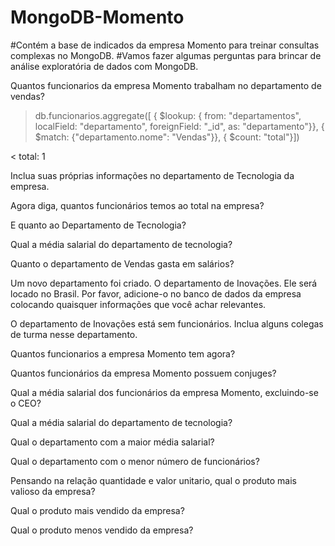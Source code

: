 # MongoDB-Momento

#Contém a base de indicados da empresa Momento para treinar consultas complexas no MongoDB.
#Vamos fazer algumas perguntas para brincar de análise exploratória de dados com MongoDB. <br>


Quantos funcionarios da empresa Momento trabalham no departamento de vendas? <br>

> db.funcionarios.aggregate([
{
$lookup: { 
from: "departamentos",
localField: "departamento",
foreignField: "_id",
as: "departamento"}}, 
{
$match: {"departamento.nome": "Vendas"}},
{
$count: "total"}])

< total: 1

Inclua suas próprias informações no departamento de Tecnologia da empresa.

Agora diga, quantos funcionários temos ao total na empresa?

E quanto ao Departamento de Tecnologia?

Qual a média salarial do departamento de tecnologia?

Quanto o departamento de Vendas gasta em salários?

Um novo departamento foi criado. O departamento de Inovações. Ele será locado no Brasil. Por favor, adicione-o no banco de dados da empresa colocando quaisquer informações que você achar relevantes.

O departamento de Inovações está sem funcionários. Inclua alguns colegas de turma nesse departamento.

Quantos funcionarios a empresa Momento tem agora?

Quantos funcionários da empresa Momento possuem conjuges?

Qual a média salarial dos funcionários da empresa Momento, excluindo-se o CEO?

Qual a média salarial do departamento de tecnologia?

Qual o departamento com a maior média salarial?

Qual o departamento com o menor número de funcionários?

Pensando na relação quantidade e valor unitario, qual o produto mais valioso da empresa?

Qual o produto mais vendido da empresa?

Qual o produto menos vendido da empresa?

